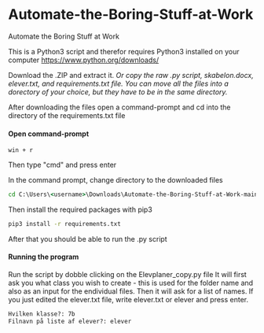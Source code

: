 # Automate-the-Boring-Stuff-at-Work
Automate the Boring Stuff at Work

This is a Python3 script and therefor requires Python3 installed on your computer
https://www.python.org/downloads/


Download the .ZIP and extract it.
*Or copy the raw .py script, skabelon.docx, elever.txt, and requirements.txt file.
You can move all the files into a dorectory of your choice, but they have to be in the same directory.*

After downloading the files open a command-prompt and cd into the directory of the requirements.txt file

#### Open command-prompt
```
win + r
```
Then type "cmd" and press enter

In the command prompt, change directory to the downloaded files

```cmd
cd C:\Users\<username>\Downloads\Automate-the-Boring-Stuff-at-Work-main
``` 

Then install the required packages with pip3
```cmd
pip3 install -r requirements.txt
```

After that you should be able to run the .py script

#### Running the program
Run the script by dobble clicking on the Elevplaner_copy.py file
It will first ask you what class you wish to create - this is used for the folder name and also as an input for the endividual files.
Then it will ask for a list of names. If you just edited the elever.txt file, write elever.txt or elever and press enter.

```cmd
Hvilken klasse?: 7b
Filnavn på liste af elever?: elever
```
